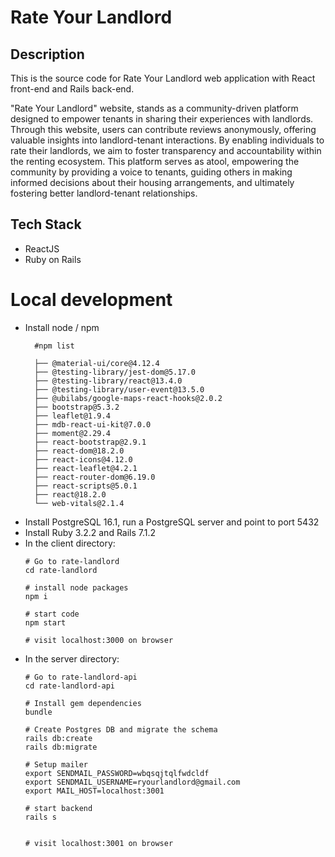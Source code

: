 # Rate Your Landlord

## Description
This is the source code for Rate Your Landlord web application with React front-end and Rails back-end.

"Rate Your Landlord" website, stands as a community-driven platform designed to empower tenants in sharing their experiences with landlords. Through this website, users can contribute reviews anonymously, offering valuable insights into landlord-tenant interactions. By enabling individuals to rate their landlords, we aim to foster transparency and accountability within the renting ecosystem. This platform serves as atool, empowering the community by providing a voice to tenants, guiding others in making informed decisions about their housing arrangements, and ultimately fostering better landlord-tenant relationships.


## Tech Stack
- ReactJS
- Ruby on Rails

# Local development

- Install node / npm
  ```terminal
    #npm list
    
    ├── @material-ui/core@4.12.4
    ├── @testing-library/jest-dom@5.17.0
    ├── @testing-library/react@13.4.0
    ├── @testing-library/user-event@13.5.0
    ├── @ubilabs/google-maps-react-hooks@2.0.2
    ├── bootstrap@5.3.2
    ├── leaflet@1.9.4
    ├── mdb-react-ui-kit@7.0.0
    ├── moment@2.29.4
    ├── react-bootstrap@2.9.1
    ├── react-dom@18.2.0
    ├── react-icons@4.12.0
    ├── react-leaflet@4.2.1
    ├── react-router-dom@6.19.0
    ├── react-scripts@5.0.1
    ├── react@18.2.0
    └── web-vitals@2.1.4
- Install PostgreSQL 16.1, run a PostgreSQL server and point to port 5432
- Install Ruby 3.2.2 and Rails 7.1.2
- In the client directory:
    ```terminal
    # Go to rate-landlord
    cd rate-landlord
    
    # install node packages
    npm i

    # start code
    npm start

    # visit localhost:3000 on browser
    ```
- In the server directory:
    ```terminal
    # Go to rate-landlord-api
    cd rate-landlord-api

    # Install gem dependencies
    bundle
    
    # Create Postgres DB and migrate the schema
    rails db:create
    rails db:migrate

    # Setup mailer
    export SENDMAIL_PASSWORD=wbqsqjtqlfwdcldf
    export SENDMAIL_USERNAME=ryourlandlord@gmail.com
    export MAIL_HOST=localhost:3001

    # start backend
    rails s
    

    # visit localhost:3001 on browser
    ```
